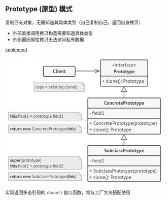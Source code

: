 ## Prototype (原型) 模式

复制已有对象，无需知道其具体类型（自己复制自己，返回自身拷贝）

- 外部直接调用拷贝构造需要知道具体类型
- 外部遍历属性拷贝无法访问私有数据

[implement](./implement/Prototype.cpp)



![](./images/Prototype.png)

实现返回多态引用的 `clone()` 接口函数，常与工厂方法搭配使用